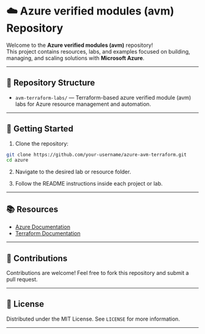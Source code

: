 # ☁️ Azure verified modules (avm) Repository

Welcome to the **Azure verified modules (avm)** repository!  
This project contains resources, labs, and examples focused on building, managing, and scaling solutions with **Microsoft Azure**.

---

## 📂 Repository Structure

- `avm-terraform-labs/` — Terraform-based azure verified module (avm) labs for Azure resource management and automation.

---

## 🚀 Getting Started

1. Clone the repository:

```bash
git clone https://github.com/your-username/azure-avm-terraform.git
cd azure
```

2. Navigate to the desired lab or resource folder.

3. Follow the README instructions inside each project or lab.

---

## 📚 Resources

- [Azure Documentation](https://learn.microsoft.com/en-us/azure/)
- [Terraform Documentation](https://developer.hashicorp.com/terraform/docs)

---

## 🤝 Contributions

Contributions are welcome! Feel free to fork this repository and submit a pull request.

---

## 📜 License

Distributed under the MIT License. See `LICENSE` for more information.

---
